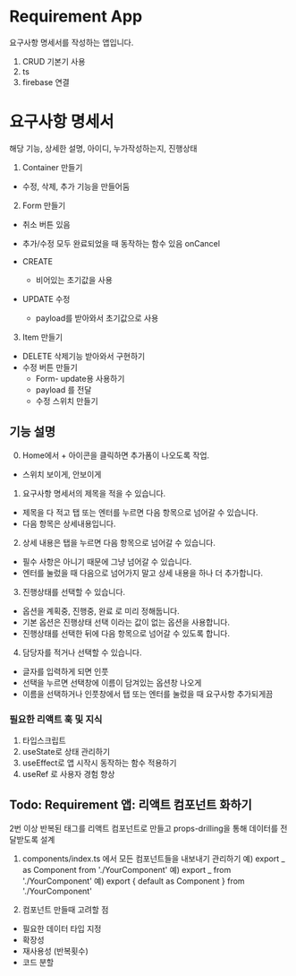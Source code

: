 # Requirement App

요구사항 명세서를 작성하는 앱입니다.

1. CRUD 기본기 사용
2. ts
3. firebase 연결

# 요구사항 명세서

해당 기능, 상세한 설명, 아이디, 누가작성하는지, 진행상태

1. Container 만들기

- 수정, 삭제, 추가 기능을 만들어둠

2. Form 만들기

- 취소 버튼 있음
- 추가/수정 모두 완료되었을 때 동작하는 함수 있음 onCancel

- CREATE
  - 비어있는 초기값을 사용
- UPDATE 수정
  - payload를 받아와서 초기값으로 사용

3. Item 만들기

- DELETE 삭제기능 받아와서 구현하기
- 수정 버튼 만들기
  - Form- update용 사용하기
  - payload 를 전달
  - 수정 스위치 만들기

## 기능 설명

0. Home에서 + 아이콘을 클릭하면 추가폼이 나오도록 작업.

- 스위치 보이게, 안보이게

1. 요구사항 명세서의 제목을 적을 수 있습니다.

- 제목을 다 적고 탭 또는 엔터를 누르면 다음 항목으로 넘어갈 수 있습니다.
- 다음 항목은 상세내용입니다.

2. 상세 내용은 탭을 누르면 다음 항목으로 넘어갈 수 있습니다.

- 필수 사항은 아니기 때문에 그냥 넘어갈 수 있습니다.
- 엔터를 눌렀을 때 다음으로 넘어가지 말고 상세 내용을 하나 더 추가합니다.

3. 진행상태를 선택할 수 있습니다.

- 옵션을 계획중, 진행중, 완료 로 미리 정해둡니다.
- 기본 옵션은 진행상태 선택 이라는 값이 없는 옵션을 사용합니다.
- 진행상태를 선택한 뒤에 다음 항목으로 넘어갈 수 있도록 합니다.

4. 담당자를 적거나 선택할 수 있습니다.

- 글자를 입력하게 되면 인풋
- 선택을 누르면 선택창에 이름이 담겨있는 옵션창 나오게
- 이름을 선택하거나 인풋창에서 탭 또는 엔터를 눌렀을 때 요구사항 추가되게끔

### 필요한 리액트 훅 및 지식

1. 타입스크립트
2. useState로 상태 관리하기
3. useEffect로 앱 시작시 동작하는 함수 적용하기
4. useRef 로 사용자 경험 향상

## Todo: Requirement 앱: 리액트 컴포넌트 화하기

2번 이상 반복된 태그를 리액트 컴포넌트로 만들고 props-drilling을 통해 데이터를 전달받도록 설계

1. components/index.ts 에서 모든 컴포넌트들을 내보내기 관리하기
   예) export _ as Component from './YourComponent'
   예) export _ from './YourComponent'
   예) export { default as Component } from './YourComponent'

2. 컴포넌트 만들때 고려할 점

- 필요한 데이터 타입 지정
- 확장성
- 재사용성 (반복횟수)
- 코드 분할
